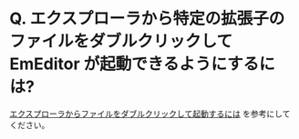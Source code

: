 # Q. エクスプローラから特定の拡張子のファイルをダブルクリックして EmEditor が起動できるようにするには?

[エクスプローラからファイルをダブルクリックして起動するには](../../howto/file/file_associate_all) を参考にしてください。